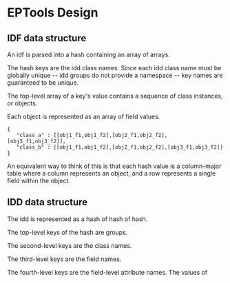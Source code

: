 EPTools Design
==============

IDF data structure
------------------
An idf is parsed into a hash containing an array of arrays.

The hash keys are the idd class names. Since each idd class name must be 
globally unique -- idd groups do not provide a namespace -- key names are
guaranteed to be unique.

The top-level array of a key's value contains a sequence of class instances,
or objects.

Each object is represented as an array of field values.

    {
       "class_a" : [[obj1_f1,obj1_f2],[obj2_f1,obj2_f2],[obj3_f1,obj3_f2]],
       "class_b" : [[obj1_f1,obj1_f2],[obj2_f1,obj2_f2],[obj3_f1,obj3_f2]]
    }
    
An equivalent way to think of this is that each hash value is a column-major
table where a column represents an object, and a row represents a single 
field within the object.

IDD data structure
------------------
The idd is represented as a hash of hash of hash.

The top-level keys of the hash are groups.

The second-level keys are the class names.

The third-level keys are the field names.

The fourth-level keys are the field-level attribute names. The values of 
